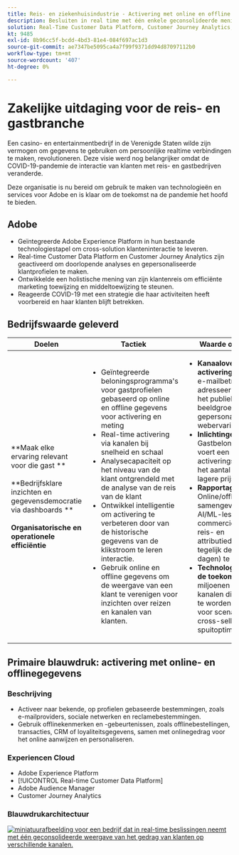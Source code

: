 ```yaml
---
title: Reis- en ziekenhuisindustrie - Activering met online en offline gegevens
description: Besluiten in real time met één enkele geconsolideerde mening van klantengedrag over diverse kanalen.
solution: Real-Time Customer Data Platform, Customer Journey Analytics, Analytics, Audience Manager, Experience Manager, Target
kt: 9485
exl-id: 8b96cc5f-bcdd-4bd3-81e4-084f697ac1d3
source-git-commit: ae7347be5095ca4a7f99f9371dd94d87097112b0
workflow-type: tm+mt
source-wordcount: '407'
ht-degree: 0%

---
```


# Zakelijke uitdaging voor de reis- en gastbranche

Een casino- en entertainmentbedrijf in de Verenigde Staten wilde zijn vermogen om gegevens te gebruiken om persoonlijke realtime verbindingen te maken, revolutioneren.  Deze visie werd nog belangrijker omdat de COVID-19-pandemie de interactie van klanten met reis- en gastbedrijven veranderde.

Deze organisatie is nu bereid om gebruik te maken van technologieën en services voor Adobe en is klaar om de toekomst na de pandemie het hoofd te bieden.

## Adobe

* Geïntegreerde Adobe Experience Platform in hun bestaande technologiestapel om cross-solution klanteninteractie te leveren.
* Real-time Customer Data Platform en Customer Journey Analytics zijn geactiveerd om doorlopende analyses en gepersonaliseerde klantprofielen te maken.
* Ontwikkelde een holistische mening van zijn klantenreis om efficiënte marketing toewijzing en middeltoewijzing te steunen.
* Reageerde COVID-19 met een strategie die haar activiteiten heeft voorbereid en haar klanten blijft betrekken.

## Bedrijfswaarde geleverd

| Doelen | Tactiek | Waarde ontgrendeld |
|---|---|---|
| **Maak elke ervaring relevant voor die gast **<br></br>**Bedrijfsklare inzichten en gegevensdemocratie via dashboards **<br></br>**Organisatorische en operationele efficiëntie**</ul> | <ul><li>Geïntegreerde beloningsprogramma&#39;s voor gastprofielen gebaseerd op online en offline gegevens voor activering en meting</li><li>Real-time activering via kanalen bij snelheid en schaal</li><li>Analysecapaciteit op het niveau van de klant ontgrendeld met de analyse van de reis van de klant</li><li>Ontwikkel intelligentie om activering te verbeteren door van de historische gegevens van de klikstroom te leren interactie.</li><li>Gebruik online en offline gegevens om de weergave van een klant te verenigen voor inzichten over reizen en kanalen van klanten.</li></ul> | <ul><li><strong> Kanaaloverschrijdende activering: </strong>Drievoudige e-mailbetrokkenheid, adresseerbare groei van het publiek en beeldgroei, zeer gepersonaliseerde webervaringen </li><li><strong>Inlichtingen: </strong>Gastbeloningsprogramma voert een activeringscampagne om het aantal leden met een lagere prijs te verlagen</li><li><strong>Rapportage: </strong>Online/offline gegevens samengevoegd met AI/ML-lessen in een commercieel vriendelijk reis- en attributiedashboard en tegelijk de latentie (met dagen) te verminderen</li><li><strong>Technologiestapel voor de toekomst: </strong>Tientallen miljoenen profielen via 7 kanalen die klaar zijn om te worden uitgevoerd voor scenario&#39;s voor cross-sell, up-sell en spuitoptimalisatie</li></ul> |

## Primaire blauwdruk: activering met online- en offlinegegevens

### Beschrijving

<ul><li>Activeer naar bekende, op profielen gebaseerde bestemmingen, zoals e-mailproviders, sociale netwerken en reclamebestemmingen.</li><li>Gebruik offlinekenmerken en -gebeurtenissen, zoals offlinebestellingen, transacties, CRM of loyaliteitsgegevens, samen met onlinegedrag voor het online aanwijzen en personaliseren.</li></li></ul>

### Experiencen Cloud

<ul><li>Adobe Experience Platform</li><li>[!UICONTROL Real-time Customer Data Platform]</li><li>Adobe Audience Manager</li><li>Customer Journey Analytics</li></ul>

### Blauwdrukarchitectuur

<a href="https://experienceleague.adobe.com/docs/blueprints-learn/architecture/audience-activation/platform-and-applications.html?lang=en"><img alt="miniatuurafbeelding voor een bedrijf dat in real-time beslissingen neemt met één geconsolideerde weergave van het gedrag van klanten op verschillende kanalen." src="https://experienceleague.adobe.com/docs/blueprints-learn/assets/known_activation.svg" class="modal-image" /></a>

